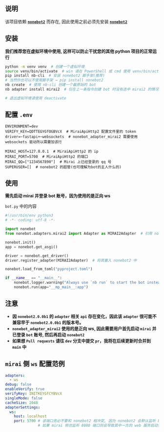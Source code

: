 ## 说明

该项目依赖 [**`nonebot2`**](https://github.com/nonebot/nonebot2) 而存在, 因此使用之前必须先安装 [**`nonebot2`**](https://github.com/nonebot/nonebot2)

## 安装

**我们推荐您在虚拟环境中使用, 这样可以防止干扰您的其他 python 项目的正常运行**

```bash
python -m venv venv  # 创建一个虚拟环境
source venv/bin/activate  # win 请在 PowerShell 或 cmd 使用 venv/bin/activate.ps1 或 venv/bin/activate.bat  # 进入虚拟环境
pip install nb-cli  # 安装 nonebot2 脚手架(推荐)
# 当然你也可以不使用脚手架 → pip install nonebot2
nb create  # 使用 nb-cli 创建一个最原始的 bot
nb adapter install mirai2  # 仅在上一条指令创建 bot 时没有选中 mirai2 的情况下才需要

# 退出虚拟环境请使用 deactivate
```

## 配置 `.env`

```env
ENVIRONMENT=dev
VERIFY_KEY=QDTTEGYGfOGBVcX  # MiraiApiHttp2 配置文件里的 token
driver=~fastapi+~websockets  # nonebot_adapter_mirai2 需要使用 websockets 驱动所以需要加该行

MIRAI_HOST=127.0.0.1  # MiraiApiHttp2 的 ip
MIRAI_PORT=5700  # MiraiApiHttp2 的端口
MIRAI_QQ=["1234567890"]  # Mirai 上已经登录的 qq 号
SUPERUSER=[]  # nonebot2 的超管(也可理解为bot的主人什么的)
```

## 使用

**需先启动 mirai 并登录 bot 账号，因为使用的是正向 ws**

`bot.py` 中的内容

```python
#!/usr/bin/env python3
# -*- coding: utf-8 -*-

import nonebot
from nonebot.adapters.mirai2 import Adapter as MIRAI2Adapter  # 引用 nonebot_adapter_mirai2

nonebot.init()
app = nonebot.get_asgi()

driver = nonebot.get_driver()
driver.register_adapter(MIRAI2Adapter)  # 将其塞入 nonebot2 中

nonebot.load_from_toml("pyproject.toml")

if __name__ == "__main__":
    nonebot.logger.warning("Always use `nb run` to start the bot instead of manually running!")
    nonebot.run(app="__mp_main__:app")
```

## 注意

- **因 `nonebot2.0.0b1` 的 `adapter` 相关 `api` 存在变化，因此该 `adapter` 很可能不兼容早于 `nonebot2.0.0b1` 的版本号。**
- **`nonebot_adapter_mirai2` 使用的是正向 ws, 因此需要用户首先启动 `mirai` 并已登录 `bot` 账号, 然后再启动 `nonebot2`**
- **如果想 `Pull requests` 请往 `dev` 分支中提交 `pr`，我将在后续更新时合并到 `main` 中**

## `mirai` 侧 `ws` 配置范例

```yaml
adapters: 
  - ws
debug: false
enableVerify: true
verifyKey: INITKEYGfCYBVcX
singleMode: false
cacheSize: 2048
adapterSettings:
  ws:
    host: localhost
    port: 5700 # 该端口务必不要和 nonebot2 相冲突, 因为 nonebot2 会默认监听 8080 端口。
               # 如果 mirai 侧也监听 8080 端口则会导致其中一方的 web 服务启动失败
```
